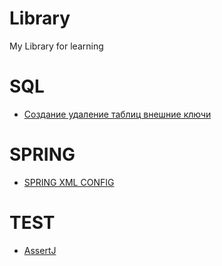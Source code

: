 # Library
My Library for learning
# SQL
- [Создание удаление таблиц внешние ключи](https://metanit.com/sql/mysql/2.5.php)
# SPRING
- [SPRING XML CONFIG ](https://beginner-mercenary.blogspot.com/2018/08/24-bean-c-xml.html)
# TEST
- [AssertJ](https://www.codeflow.site/ru/article/introduction-to-assertj)
